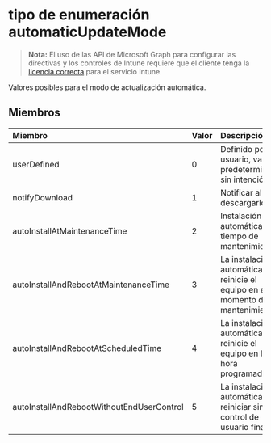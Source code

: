 # <a name="automaticupdatemode-enum-type"></a>tipo de enumeración automaticUpdateMode

> **Nota:** El uso de las API de Microsoft Graph para configurar las directivas y los controles de Intune requiere que el cliente tenga la [licencia correcta](https://go.microsoft.com/fwlink/?linkid=839381) para el servicio Intune.

Valores posibles para el modo de actualización automática.
## <a name="members"></a>Miembros
|Miembro	|Valor|Descripción|
|:---|:---|:---|
|userDefined|0|Definido por el usuario, valor predeterminado, sin intención.|
|notifyDownload|1|Notificar al descargarlos.|
|autoInstallAtMaintenanceTime|2|Instalación automática en tiempo de mantenimiento.|
|autoInstallAndRebootAtMaintenanceTime|3|La instalación automática y reinicie el equipo en el momento de mantenimiento.|
|autoInstallAndRebootAtScheduledTime|4|La instalación automática y reinicie el equipo en la hora programada.|
|autoInstallAndRebootWithoutEndUserControl|5|La instalación automática y reiniciar sin control de usuario final|



